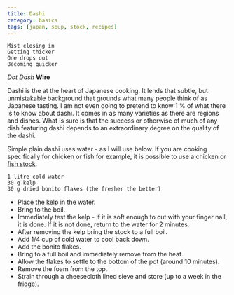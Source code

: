 ```yaml
---
title: Dashi 
category: basics
tags: [japan, soup, stock, recipes]
---
```


	Mist closing in
	Getting thicker
	One drops out
	Becoming quicker
	
 *Dot Dash* **Wire**

Dashi is the at the heart of Japanese cooking. It lends that subtle, but unmistakable background that grounds what many people think of as Japanese tasting. I am not even going to pretend to know 1 % of what there is to know about dashi. It comes in as many varieties as there are regions and dishes. What is sure is that the success or otherwise of much of any dish featuring dashi depends to an extraordinary degree on the quality of the dashi. 

Simple plain dashi uses water - as I will use below. If you are cooking specifically for chicken or fish for example, it is possible to use a chicken or [fish stock](https://fodblog.github.io/2017/fish_stock/).

	1 litre cold water
	30 g kelp
	30 g dried bonito flakes (the fresher the better)
	
* Place the kelp in the water.
* Bring to the boil.
* Immediately test the kelp - if it is soft enough to cut with your finger nail, it is  done. If it is not done, return to the water for 2 minutes.
* After removing the kelp bring the stock to a full boil.
* Add 1/4 cup of cold water to cool back down.
* Add the bonito flakes.
* Bring to a full boil and immediately remove from the heat.
* Allow the flakes to settle to the bottom of the pot (around 10 minutes).
* Remove the foam from the top.
* Strain through a cheesecloth lined sieve and store (up to a week in the fridge).
